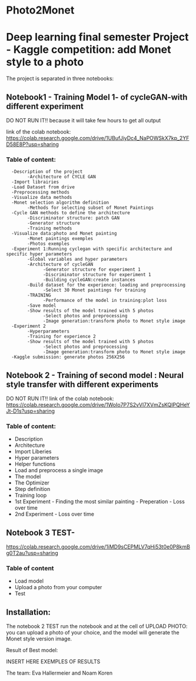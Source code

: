 # Photo2Monet

# Deep learning final semester Project - Kaggle competition: add Monet style to a photo

The project is separated in three notebooks:

## Notebook1 - Training Model 1- of cycleGAN-with different experiment
DO NOT RUN IT!! because it will take few hours to get all output


link of the colab notebook: https://colab.research.google.com/drive/1UBufJiyDc4_NaPOWSkX7kp_2YFD58E8P?usp=sharing


### Table of content:

      -Description of the project
            -Architecture of CYCLE GAN
      -Import librairies
      -Load Dataset from drive
      -Preprocessing methods
      -Visualize data methods
      -Monet selection algorithm definition
            -Methods for selecting subset of Monet Paintings
      -Cycle GAN methods to define the architecture
            -Discriminator structure: patch GAN
            -Generator structure
            -Training methods
      -Visualize data:photo and Monet painting
            -Monet paintings exemples
            -Photos exemples
      -Experiment 1:Running cyclegan with specific architecture and specific hyper parameters
            -Global variables and hyper parameters
            -Architecture of cycleGAN
                  -Generator structure for experiment 1
                  -Discriminator structure for experiment 1
                  -Building cycleGAN:create instances
            -Build dataset for the experience: loading and preprocessing
                  -Select 30 Monet paintings for training
            -TRAINING
                  -Performance of the model in training:plot loss
            -Save model
            -Show results of the model trained with 5 photos
                  -Select photos and preprocessing
                  -Image generation:transform photo to Monet style image
      -Experiment 2
            -Hyperparameters
            -Training for experience 2
            -Show results of the model trained with 5 photos
                  -Select photos and preprocessing
                  -Image generation:transform photo to Monet style image
      -Kaggle submission: generate photos 256X256




## Notebook 2 - Training of second model : Neural style transfer with different experiments
DO NOT RUN IT!!
link of the colab notebook: 
https://colab.research.google.com/drive/1WoIo7P7S2vVl7XVmZsKQIPQHeYJt-D1s?usp=sharing

### Table of content:
- Description
- Architecture
- Import Liberies
- Hyper parameters
- Helper functions
- Load and preprocess a single image
- The model
- The Optimizer
- Step definition
- Training loop
- 1st Experiment
      - Finding the most similar painting
      - Preperation
      - Loss over time
- 2nd Experiment
      - Loss over time



## Notebook 3 TEST-

https://colab.research.google.com/drive/1iMD9sCEPMLV7qHi53t0e0P8kmBg0T2au?usp=sharing

### Table of content

- Load model
- Upload a photo from your computer
- Test
      
 ## Installation:
 The notebook 2 TEST run the notebook and at the cell of UPLOAD PHOTO: you can upload a photo of your choice, and the model will generate the Monet style version image.
 
 
 Result of Best model:
 
 INSERT HERE EXEMPLES OF RESULTS
 
 The team: Eva Hallermeier and Noam Koren
